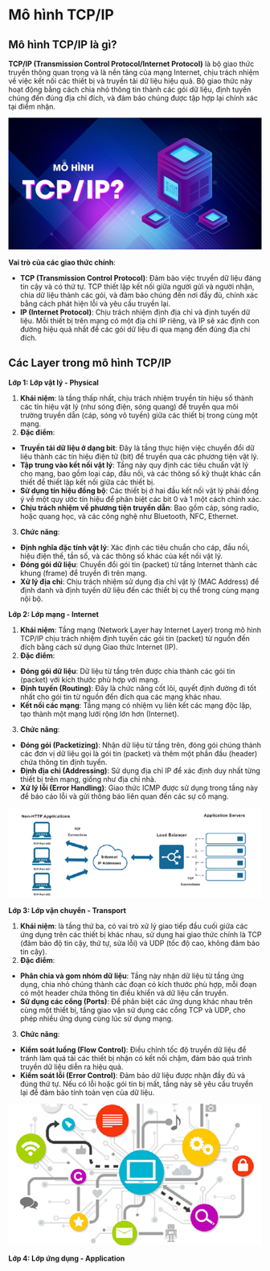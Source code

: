 # Mô hình TCP/IP
## Mô hình TCP/IP là gì?
**TCP/IP (Transmission Control Protocol/Internet Protocol)** là bộ giao thức truyền thông quan trọng và là nền tảng của mạng Internet, chịu trách nhiệm về việc kết nối các thiết bị và truyền tải dữ liệu hiệu quả. Bộ giao thức này hoạt động bằng cách chia nhỏ thông tin thành các gói dữ liệu, định tuyến chúng đến đúng địa chỉ đích, và đảm bảo chúng được tập hợp lại chính xác tại điểm nhận.

![alt text](../images/TCPIPmodel.jpg)

**Vai trò của các giao thức chính**:
- **TCP (Transmission Control Protocol)**: Đảm bảo việc truyền dữ liệu đáng tin cậy và có thứ tự. TCP thiết lập kết nối giữa người gửi và người nhận, chia dữ liệu thành các gói, và đảm bảo chúng đến nơi đầy đủ, chính xác bằng cách phát hiện lỗi và yêu cầu truyền lại.
- **IP (Internet Protocol)**: Chịu trách nhiệm định địa chỉ và định tuyến dữ liệu. Mỗi thiết bị trên mạng có một địa chỉ IP riêng, và IP sẽ xác định con đường hiệu quả nhất để các gói dữ liệu đi qua mạng đến đúng địa chỉ đích.
## Các Layer trong mô hình TCP/IP
**Lớp 1: Lớp vật lý - Physical**
1. **Khái niệm**: là tầng thấp nhất, chịu trách nhiệm truyền tín hiệu số thành các tín hiệu vật lý (như sóng điện, sóng quang) để truyền qua môi trường truyền dẫn (cáp, sóng vô tuyến) giữa các thiết bị trong cùng một mạng.
2. **Đặc điểm**:
- **Truyền tải dữ liệu ở dạng bit**: Đây là tầng thực hiện việc chuyển đổi dữ liệu thành các tín hiệu điện tử (bit) để truyền qua các phương tiện vật lý. 
- **Tập trung vào kết nối vật lý**: Tầng này quy định các tiêu chuẩn vật lý cho mạng, bao gồm loại cáp, đầu nối, và các thông số kỹ thuật khác cần thiết để thiết lập kết nối giữa các thiết bị. 
- **Sử dụng tín hiệu đồng bộ**: Các thiết bị ở hai đầu kết nối vật lý phải đồng ý về một quy ước tín hiệu để phân biệt các bit 0 và 1 một cách chính xác.
- **Chịu trách nhiệm về phương tiện truyền dẫn**: Bao gồm cáp, sóng radio, hoặc quang học, và các công nghệ như Bluetooth, NFC, Ethernet.
3. **Chức năng**:
- **Định nghĩa đặc tính vật lý**: Xác định các tiêu chuẩn cho cáp, đầu nối, hiệu điện thế, tần số, và các thông số khác của kết nối vật lý.
- **Đóng gói dữ liệu**: Chuyển đổi gói tin (packet) từ tầng Internet thành các khung (frame) để truyền đi trên mạng.
- **Xử lý địa chỉ**: Chịu trách nhiệm sử dụng địa chỉ vật lý (MAC Address) để định danh và định tuyến dữ liệu đến các thiết bị cụ thể trong cùng mạng nội bộ.

**Lớp 2: Lớp mạng - Internet**
1. **Khái niệm**: Tầng mạng (Network Layer hay Internet Layer) trong mô hình TCP/IP chịu trách nhiệm định tuyến các gói tin (packet) từ nguồn đến đích bằng cách sử dụng Giao thức Internet (IP).
2. **Đặc điểm**:
- **Đóng gói dữ liệu**: Dữ liệu từ tầng trên được chia thành các gói tin (packet) với kích thước phù hợp với mạng.
- **Định tuyến (Routing)**: Đây là chức năng cốt lõi, quyết định đường đi tốt nhất cho gói tin từ nguồn đến đích qua các mạng khác nhau.
- **Kết nối các mạng**: Tầng mạng có nhiệm vụ liên kết các mạng độc lập, tạo thành một mạng lưới rộng lớn hơn (Internet).
3. **Chức năng**:
- **Đóng gói (Packetizing)**: Nhận dữ liệu từ tầng trên, đóng gói chúng thành các đơn vị dữ liệu gọi là gói tin (packet) và thêm một phần đầu (header) chứa thông tin định tuyến.
- **Định địa chỉ (Addressing)**: Sử dụng địa chỉ IP để xác định duy nhất từng thiết bị trên mạng, giống như địa chỉ nhà.
- **Xử lý lỗi (Error Handling)**: Giao thức ICMP được sử dụng trong tầng này để báo cáo lỗi và gửi thông báo liên quan đến các sự cố mạng.

![alt text](../images/Internet.jpg)

**Lớp 3: Lớp vận chuyển - Transport**
1. **Khái niệm**: là tầng thứ ba, có vai trò xử lý giao tiếp đầu cuối giữa các ứng dụng trên các thiết bị khác nhau, sử dụng hai giao thức chính là TCP (đảm bảo độ tin cậy, thứ tự, sửa lỗi) và UDP (tốc độ cao, không đảm bảo tin cậy).
2. **Đặc điểm**:
- **Phân chia và gom nhóm dữ liệu**: Tầng này nhận dữ liệu từ tầng ứng dụng, chia nhỏ chúng thành các đoạn có kích thước phù hợp, mỗi đoạn có một header chứa thông tin điều khiển và dữ liệu cần truyền.
- **Sử dụng các cổng (Ports)**: Để phân biệt các ứng dụng khác nhau trên cùng một thiết bị, tầng giao vận sử dụng các cổng TCP và UDP, cho phép nhiều ứng dụng cùng lúc sử dụng mạng.
3. **Chức năng**:
- **Kiểm soát luồng (Flow Control)**: Điều chỉnh tốc độ truyền dữ liệu để tránh làm quá tải các thiết bị nhận có kết nối chậm, đảm bảo quá trình truyền dữ liệu diễn ra hiệu quả.
- **Kiểm soát lỗi (Error Control)**: Đảm bảo dữ liệu được nhận đầy đủ và đúng thứ tự. Nếu có lỗi hoặc gói tin bị mất, tầng này sẽ yêu cầu truyền lại để đảm bảo tính toàn vẹn của dữ liệu.

![alt text](../images/Transport.jpg)

**Lớp 4: Lớp ứng dụng - Application**


